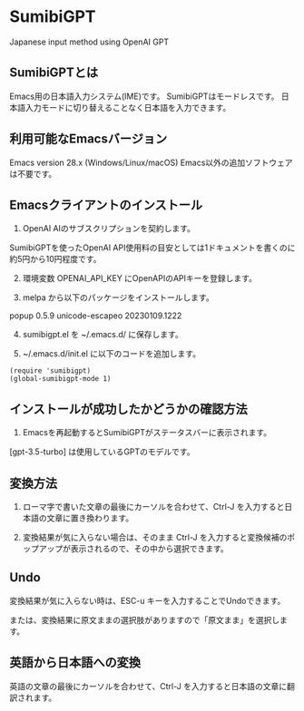 # SumibiGPT

Japanese input method using OpenAI GPT

## SumibiGPTとは

Emacs用の日本語入力システム(IME)です。
SumibiGPTはモードレスです。
日本語入力モードに切り替えることなく日本語を入力できます。

## 利用可能なEmacsバージョン

Emacs version 28.x (Windows/Linux/macOS)
Emacs以外の追加ソフトウェアは不要です。

## Emacsクライアントのインストール

1. OpenAI AIのサブスクリプションを契約します。

SumibiGPTを使ったOpenAI API使用料の目安としては1ドキュメントを書くのに約5円から10円程度です。

2. 環境変数 OPENAI_API_KEY にOpenAPIのAPIキーを登録します。

3. melpa から以下のパッケージをインストールします。

popup 0.5.9
unicode-escapeo 20230109.1222

4. sumibigpt.el を ~/.emacs.d/ に保存します。

5. ~/.emacs.d/init.el に以下のコードを追加します。

```emacs lisp
(require 'sumibigpt)
(global-sumibigpt-mode 1)
```

## インストールが成功したかどうかの確認方法

1. Emacsを再起動するとSumibiGPTがステータスバーに表示されます。

[gpt-3.5-turbo] は使用しているGPTのモデルです。

## 変換方法

1. ローマ字で書いた文章の最後にカーソルを合わせて、Ctrl-J を入力すると日本語の文章に置き換わります。

2. 変換結果が気に入らない場合は、そのまま Ctrl-J を入力すると変換候補のポップアップが表示されるので、その中から選択できます。

## Undo

変換結果が気に入らない時は、ESC-u キーを入力することでUndoできます。

または、変換結果に原文ままの選択肢がありますので「原文まま」を選択します。

## 英語から日本語への変換

英語の文章の最後にカーソルを合わせて、Ctrl-J を入力すると日本語の文章に翻訳されます。

